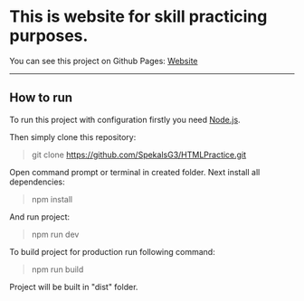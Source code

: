 # This is website for skill practicing purposes.

You can see this project on Github Pages: [Website](https://spekalsg3.github.io/HTMLPractice/dist/)

<hr>

## How to run

To run this project with configuration firstly you need [Node.js](https://nodejs.org/).

Then simply clone this repository:
> git clone https://github.com/SpekalsG3/HTMLPractice.git

Open command prompt or terminal in created folder. Next install all dependencies:
> npm install

And run project:
> npm run dev

To build project for production run following command:
> npm run build

Project will be built in "dist" folder.

